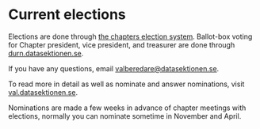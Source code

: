 # Current elections

Elections are done through [the chapters election system](https://val.datasektionen.se). Ballot-box voting for Chapter president, vice president, and treasurer are done through [durn.datasektionen.se](https://durn.datasektionen.se).

If you have any questions, email [valberedare@datasektionen.se](mailto:valberedare@datasektionen.se).

To read more in detail as well as nominate and answer nominations, visit [val.datasektionen.se](https://val.datasektionen.se).

Nominations are made a few weeks in advance of chapter meetings with elections, normally you can nominate sometime in November and April.

<div id="elections"></div>
<script type="text/javascript" src="https://val.datasektionen.se/js/cors/component.js"></script>
